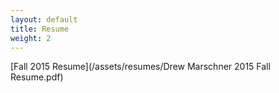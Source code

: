 ```yaml
---
layout: default
title: Resume
weight: 2
---
```


[Fall 2015 Resume](/assets/resumes/Drew Marschner 2015 Fall Resume.pdf)
